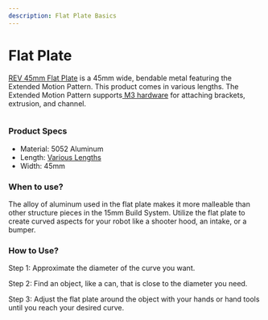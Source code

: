 ```yaml
---
description: Flat Plate Basics
---
```


# Flat Plate

[REV 45mm Flat Plate](https://www.revrobotics.com/competition/ftc/structure/channel/) is a 45mm wide, bendable metal featuring the Extended Motion Pattern. This product comes in various lengths. The Extended Motion Pattern supports[ M3 hardware](https://www.revrobotics.com/ftc/hardware/fasteners/) for attaching brackets, extrusion, and channel.

<figure><img src="https://2589213514-files.gitbook.io/~/files/v0/b/gitbook-legacy-files/o/assets%2F-M5yw0n8IneF5-9ybLjT%2F-MBkHxh52O4mMCVSgPrO%2F-MBkI65d8NPzqk3K4vAI%2FFlat%20Plate%20Pinout.png?alt=media&#x26;token=5ec671f3-c63f-45ee-a555-8b67723ade07" alt=""><figcaption></figcaption></figure>

### Product Specs

* Material: 5052 Aluminum
* Length: [Various Lengths ](https://www.revrobotics.com/competition/ftc/structure/channel/)
* Width: 45mm

### When to use?

The alloy of aluminum used in the flat plate makes it more malleable than other structure pieces in the 15mm Build System. Utilize the flat plate to create curved aspects for your robot like a shooter hood, an intake, or a bumper.&#x20;

### How to Use?

Step 1: Approximate the diameter of the curve you want.

Step 2: Find an object, like a can, that is close to the diameter you need.&#x20;

Step 3: Adjust the flat plate around the object with your hands or hand tools until you reach your desired curve.&#x20;
